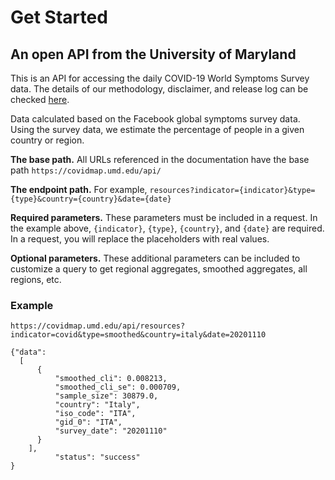 # Get Started

## An open API from the University of Maryland
This is an API for accessing the daily COVID-19 World Symptoms Survey data. 
The details of our methodology, disclaimer, and release log can be checked [here](https://covidmap.umd.edu/methodology.html).

Data calculated based on the Facebook global symptoms survey data. Using the survey data, we estimate the percentage of people in a given country or region.

**The base path.** All URLs referenced in the documentation have the base path `https://covidmap.umd.edu/api/`

**The endpoint path.** For example, `resources?indicator={indicator}&type={type}&country={country}&date={date}`

**Required parameters.** These parameters must be included in a request. In the example above, `{indicator}`, `{type}`, `{country}`, and `{date}` are required. In a request, you will replace the placeholders with real values.

**Optional parameters.** These additional parameters can be included to customize a query to get regional aggregates, smoothed aggregates, all regions, etc.

### Example
`https://covidmap.umd.edu/api/resources?indicator=covid&type=smoothed&country=italy&date=20201110`

```
{"data": 
  [
      {
          "smoothed_cli": 0.008213,
          "smoothed_cli_se": 0.000709,
          "sample_size": 30879.0,
          "country": "Italy",
          "iso_code": "ITA",
          "gid_0": "ITA",
          "survey_date": "20201110"
      }
    ],
          "status": "success"
}
```
